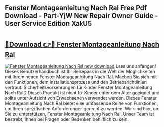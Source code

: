 ## Fenster Montageanleitung Nach Ral Free Pdf Download - Part-YjW New Repair Owner Guide - User Service Edition XakU5

# <h2><a href="http://df8rye.blite.top/?on=Fenster+Montageanleitung+Nach+Ral">🔗Download 👉🔴 Fenster Montageanleitung Nach Ral</a></h2>

[![Fenster Montageanleitung Nach Ral new download](https://i.imgur.com/lujVjoI.png)](http://df8rye.blite.top/?on=Fenster+Montageanleitung+Nach+Ral)
Lass uns anfangen! Dieses Benutzerhandbuch ist Ihr Reisepass in die Welt der Möglichkeiten mit Ihrem neuen Fenster Montageanleitung Nach Ral. Machen Sie sich mit den Funktionen, dem Installationsprozess und den Betriebsrichtlinien vertraut. Sicherheitsvorkehrungen für Kinder Fenster Montageanleitung Nach RalD Dieses Produkt ist nicht für Kinder unter dem Alter geeignet und sollte unter Aufsicht von Erwachsenen verwendet werden. Dieses Fenster Montageanleitung Nach Ral bietet eine umfassende Reihe von Funktionen, um Ihren spezifischen Anforderungen gerecht zu werden. Wir sind hier, um Sie zu unterstützen, Fenster Montageanleitung Nach Ral. Unser Team ist bestrebt, Ihnen bei Fragen oder Bedenken behilflich zu sein.
